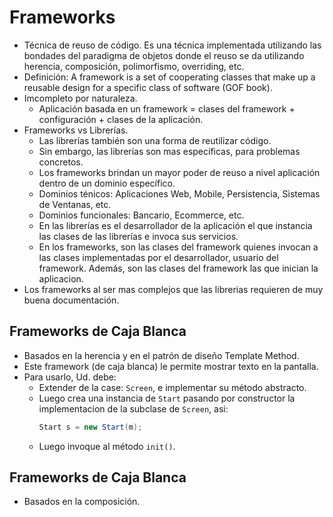 # Frameworks

- Técnica de reuso de código. Es una técnica implementada utilizando las bondades del paradigma de objetos donde el
  reuso se da utilizando herencia, composición, polimorfismo, overriding, etc.
- Definición: A framework is a set of cooperating classes that make up a reusable design for a specific class of
  software (GOF book).
- Imcompleto por naturaleza.
    - Aplicación basada en un framework = clases del framework + configuración + clases de la aplicación.
- Frameworks vs Librerías.
    - Las librerías también son una forma de reutilizar código.
    - Sin embargo, las librerías son mas específicas, para problemas concretos.
    - Los frameworks brindan un mayor poder de reuso a nivel aplicación dentro de un dominio específico.
    - Dominios ténicos: Aplicaciones Web, Mobile, Persistencia, Sistemas de Ventanas, etc.
    - Dominios funcionales: Bancario, Ecommerce, etc.
    - En las librerías es el desarrollador de la aplicación el que instancia las clases de las librerías e invoca sus
      servicios.
    - En los frameworks, son las clases del framework quienes invocan a las clases implementadas por el desarrollador,
      usuario del framework. Además, son las clases del framework las que inician la aplicacion.
- Los frameworks al ser mas complejos que las librerias requieren de muy buena documentación.

## Frameworks de Caja Blanca

- Basados en la herencia y en el patrón de diseño Template Method.
- Este framework (de caja blanca) le permite mostrar texto en la pantalla.
- Para usarlo, Ud. debe:
    - Extender de la case: `Screen`, e implementar su método abstracto.
    - Luego crea una instancia de `Start` pasando por constructor la implementacion de la subclase de `Screen`, asi:
      ```java
      Start s = new Start(m);
      ```
    - Luego invoque al método `init()`.

## Frameworks de Caja Blanca

- Basados en la composición.